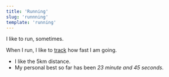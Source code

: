 ```yaml
---
title: 'Running'
slug: 'runnning'
template: 'running'
---
```


I like to run, sometimes.

When I run, I like to [track](https://www.strava.com/athletes/10386247) how fast I am going.

- I like the 5km distance.
- My personal best so far has been _23 minute and 45 seconds_.
